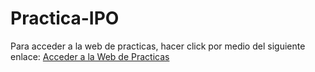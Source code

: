 # Practica-IPO

Para acceder a la web de practicas, hacer click por medio del siguiente enlace:
[Acceder a la Web de Practicas](https://juanixou.github.io/Practica-IPO/)
